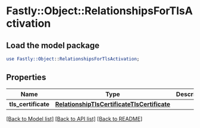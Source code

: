 # Fastly::Object::RelationshipsForTlsActivation

## Load the model package
```perl
use Fastly::Object::RelationshipsForTlsActivation;
```

## Properties
Name | Type | Description | Notes
------------ | ------------- | ------------- | -------------
**tls_certificate** | [**RelationshipTlsCertificateTlsCertificate**](RelationshipTlsCertificateTlsCertificate.md) |  | [optional] 

[[Back to Model list]](../README.md#documentation-for-models) [[Back to API list]](../README.md#documentation-for-api-endpoints) [[Back to README]](../README.md)


